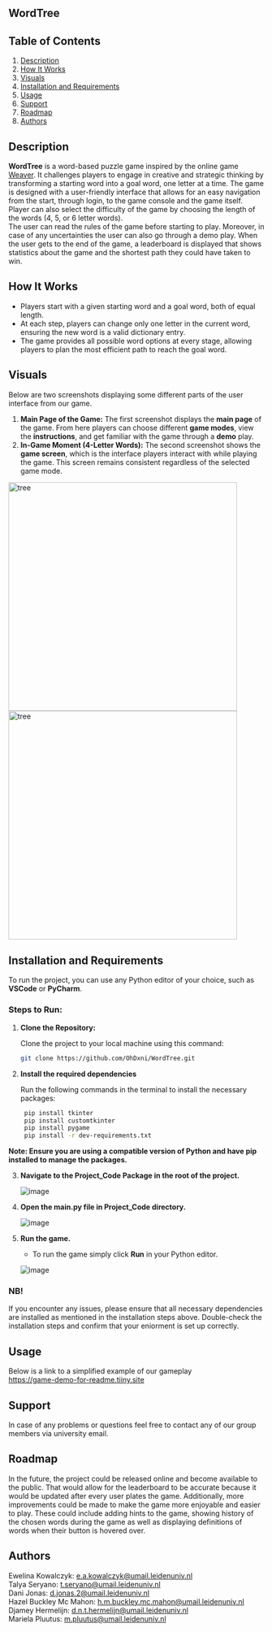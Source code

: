 ## WordTree

## Table of Contents
1. [Description](#description)  
2. [How It Works](#how-it-works)  
3. [Visuals](#visuals)  
4. [Installation and Requirements](#installation-and-requirements)  
5. [Usage](#usage)  
6. [Support](#support)  
7. [Roadmap](#roadmap)  
8. [Authors](#authors) 

## Description
**WordTree** is a word-based puzzle game inspired by the online game [Weaver](https://wordwormdormdork.com/). It challenges players to engage in creative and strategic thinking by transforming a starting word into a goal word, one letter at a time.
The game is designed with a user-friendly interface that allows for an easy navigation from the start, through login, to the game console and the game itself. Player can also select the difficulty of the game by choosing the length of the words (4, 5, or 6 letter words).  
The user can read the rules of the game before starting to play. Moreover, in case of any uncertainties the user can also go through a demo play. When the user gets to the end of the game, a leaderboard is displayed that shows statistics about the game and the shortest path they could have taken to win.


## How It Works
- Players start with a given starting word and a goal word, both of equal length.
- At each step, players can change only one letter in the current word, ensuring the new word is a valid dictionary entry.
- The game provides all possible word options at every stage, allowing players to plan the most efficient path to reach the goal word.


## Visuals
Below are two screenshots displaying some different parts of the user interface from our game.
1. **Main Page of the Game:**
   The first screenshot displays the **main page** of the game. From here players can choose different **game modes**, view     the **instructions**, and get familiar with the game  through a **demo** play.
2. **In-Game Moment (4-Letter Words):**
   The second screenshot shows the **game screen**, which is the interface players interact with while playing the game. This screen remains consistent regardless of the selected game mode.
   
<img src="https://i.imgur.com/wtv3ByL.jpeg" alt="tree" width="450"/>
<img src="https://i.imgur.com/5elELTL.jpeg" alt="tree" width="450"/>


## Installation and Requirements
To run the project, you can use any Python editor of your choice, such as **VSCode** or **PyCharm**.

### Steps to Run:
1. **Clone the Repository:**

    Clone the project to your local machine using this command:
   ```bash
   git clone https://github.com/OhDxni/WordTree.git
   
2. **Install the required dependencies**

   Run the following commands in the terminal to install the necessary packages:
   ```bash
    pip install tkinter
    pip install customtkinter
    pip install pygame
    pip install -r dev-requirements.txt

  **Note: Ensure you are using a compatible version of Python and have pip installed to manage the packages.**

3. **Navigate to the **Project_Code** Package in the root of the project.**


    ![image](https://github.com/user-attachments/assets/fead55b4-7ecd-4a19-b505-60901556cc4e)

4. **Open the main.py file in Project_Code directory.**

    ![image](https://github.com/user-attachments/assets/592a92b4-1978-4758-998e-d6f61cb6152d)

6. **Run the game.**
   - To run the game simply click **Run** in your Python editor.
   
   ![image](https://github.com/user-attachments/assets/9cf5f90c-93ca-4054-96cd-174ab1249e15)


### NB!
If you encounter any issues, please ensure that all necessary dependencies are installed as mentioned in the installation steps above. Double-check the installation steps and confirm that your eniorment is set up correctly.
    
## Usage
Below is a link to a simplified example of our gameplay
<br/>https://game-demo-for-readme.tiiny.site


## Support
In case of any problems or questions feel free to contact any of our group members via university email.


## Roadmap
In the future, the project could be released online and become available to the public. That would allow for the leaderboard to be accurate because it would be updated after every user plates the game. Additionally, more improvements could be made to make the game more enjoyable and easier to play. These could include adding hints to the game, showing history of the chosen words during the game as well as displaying definitions of words when their button is hovered over.


## Authors
Ewelina Kowalczyk: e.a.kowalczyk@umail.leidenuniv.nl
<br/>Talya Seryano: t.seryano@umail.leidenuniv.nl
<br/>Dani Jonas: d.jonas.2@umail.leidenuniv.nl
<br/>Hazel Buckley Mc Mahon: h.m.buckley.mc.mahon@umail.leidenuniv.nl
<br/>Djamey Hermelijn: d.n.t.hermelijn@umail.leidenuniv.nl
<br/>Mariela Pluutus: m.pluutus@umail.leidenuniv.nl